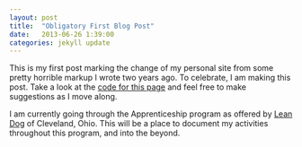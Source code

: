 ```yaml
---
layout: post
title: 	"Obligatory First Blog Post"
date: 	2013-06-26 1:39:00
categories: jekyll update
---
```


This is my first post marking the change of my personal site from some pretty horrible markup I wrote two years ago.
To celebrate, I am making this post.  Take a look at the [code for this page][carl-github] and feel free to make suggestions as I move along.

I am currently going through the Apprenticeship program as offered by [Lean Dog][leandog] of Cleveland, Ohio. This will be a place to document my activities throughout this program, and into the beyond.

[carl-github]: https://github.com/cshotwell
[leandog]: http://leandog.com
